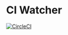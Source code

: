 # CI Watcher

[![CircleCI](https://circleci.com/gh/tpbowden/ci-watcher.svg?style=svg)](https://circleci.com/gh/tpbowden/ci-watcher)
